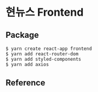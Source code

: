 # 현뉴스 Frontend

## Package
```
$ yarn create react-app frontend
$ yarn add react-router-dom
$ yarn add styled-components
$ yarn add axios
```

## Reference
